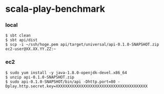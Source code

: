 # scala-play-benchmark

### local
```
$ sbt clean
$ sbt api/dist
$ scp -i ~/ssh/hoge.pem api/target/universal/api-0.1.0-SNAPSHOT.zip ec2-user@XX.XX.YY.ZZ:~
```
### ec2
```
$ sudo yum install -y java-1.8.0-openjdk-devel.x86_64
$ unzip api-0.1.0-SNAPSHOT.zip
$ sudo api-0.1.0-SNAPSHOT/bin/api -Dhttp.port=80 -Dplay.http.secret.key=XXXXXXXXXXXXXXXXXXXXXXXXXXXXXXXXXXXXXXXX
```
